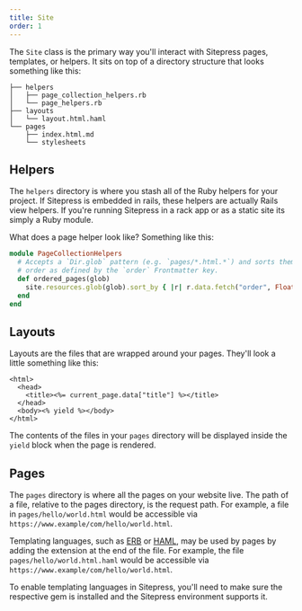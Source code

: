 ```yaml
---
title: Site
order: 1
---
```


The `Site` class is the primary way you'll interact with Sitepress pages, templates, or helpers. It sits on top of a directory structure that looks something like this:

```
├── helpers
│   ├── page_collection_helpers.rb
│   └── page_helpers.rb
├── layouts
│   └── layout.html.haml
└── pages
    ├── index.html.md
    └── stylesheets
```

## Helpers

The `helpers` directory is where you stash all of the Ruby helpers for your project. If Sitepress is embedded in rails, these helpers are actually Rails view helpers. If you're running Sitepress in a rack app or as a static site its simply a Ruby module.

What does a page helper look like? Something like this:

```ruby
module PageCollectionHelpers
  # Accepts a `Dir.glob` pattern (e.g. `pages/*.html.*`) and sorts them in
  # order as defined by the `order` Frontmatter key.
  def ordered_pages(glob)
    site.resources.glob(glob).sort_by { |r| r.data.fetch("order", Float::INFINITY) }
  end
end
```

## Layouts

Layouts are the files that are wrapped around your pages. They'll look a little something like this:

```erb
<html>
  <head>
    <title><%= current_page.data["title"] %></title>
  </head>
  <body><% yield %></body>
</html>
```

The contents of the files in your `pages` directory will be displayed inside the `yield` block when the page is rendered.

## Pages

The `pages` directory is where all the pages on your website live. The path of a file, relative to the pages directory, is the request path. For example, a file in `pages/hello/world.html` would be accessible via `https://www.example/com/hello/world.html`.

Templating languages, such as [ERB](https://ruby-doc.org/stdlib-2.3.1/libdoc/erb/rdoc/ERB.html) or [HAML](http://haml.info), may be used by pages by adding the extension at the end of the file. For example, the file `pages/hello/world.html.haml` would be accessible via `https://www.example/com/hello/world.html`.

To enable templating languages in Sitepress, you'll need to make sure the respective gem is installed and the Sitepress environment supports it.
